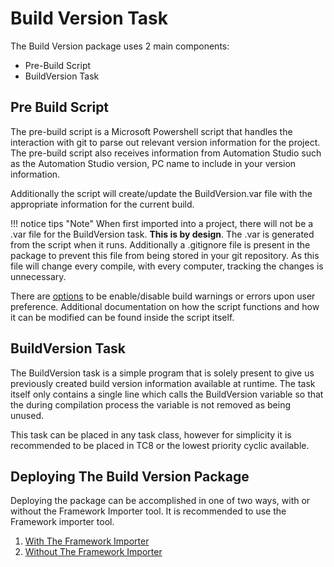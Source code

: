 # Build Version Task

The Build Version package uses 2 main components:

- Pre-Build Script
- BuildVersion Task

## Pre Build Script
The pre-build script is a Microsoft Powershell script that handles the interaction with git to parse out relevant version information for the project. The pre-build script also receives information from Automation Studio such as the Automation Studio version, PC name to include in your version information.

Additionally the script will create/update the BuildVersion.var file with the appropriate information for the current build.

!!! notice tips "Note"
    When first imported into a project, there will not be a .var file for the BuildVersion task. **This is by design**. The .var is generated from the script when it runs. Additionally a .gitignore file is present in the package to prevent this file from being stored in your git repository. As this file will change every compile, with every computer, tracking the changes is unnecessary.

There are [options](ScriptOptions.md) to be enable/disable build warnings or errors upon user preference. Additional documentation on how the script functions and how it can be modified can be found inside the script itself. 

## BuildVersion Task
The BuildVersion task is a simple program that is solely present to give us previously created build version information available at runtime. The task itself only contains a single line which calls the BuildVersion variable so that the during compilation process the variable is not removed as being unused.

This task can be placed in any task class, however for simplicity it is recommended to be placed in TC8 or the lowest priority cyclic available.

## Deploying The Build Version Package

Deploying the package can be accomplished in one of two ways, with or without the Framework Importer tool. It is recommended to use the Framework importer tool.

1. [With The Framework Importer](WithFrameworkImporterHelp.md)
2. [Without The Framework Importer](WithoutFrameworkImporterHelp.md)
